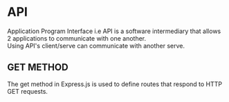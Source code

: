# API

Application Program Interface i.e API is a software intermediary that allows 2 applications to communicate with one another.  
Using API's client/serve can communicate with another serve.

## GET METHOD

The get method in Express.js is used to define routes that respond to HTTP GET requests.
